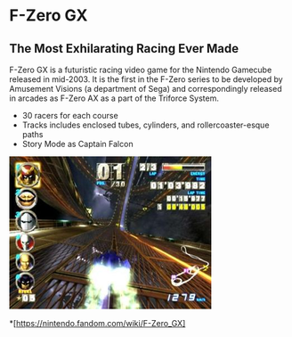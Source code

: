 # F-Zero GX

## The Most Exhilarating Racing Ever Made

 F-Zero GX is a futuristic racing video game for the Nintendo Gamecube released in mid-2003. It is the first in the F-Zero series to be developed by Amusement Visions (a department of Sega) and correspondingly released in arcades as F-Zero AX as a part of the Triforce System.

- 30 racers for each course
- Tracks includes enclosed tubes, cylinders, and rollercoaster-esque paths
- Story Mode as Captain Falcon

![game](image.png)

*[https://nintendo.fandom.com/wiki/F-Zero_GX]